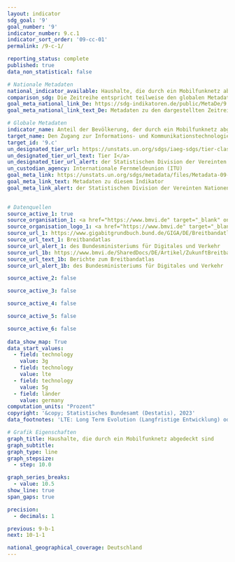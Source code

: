 ```yaml
---
layout: indicator    
sdg_goal: '9'    
goal_number: '9'    
indicator_number: 9.c.1    
indicator_sort_order: '09-cc-01'    
permalink: /9-c-1/    

reporting_status: complete    
published: true    
data_non_statistical: false    

# Nationale Metadaten    
national_indicator_available: Haushalte, die durch ein Mobilfunknetz abgedeckt sind    
comparison_sdg: Die Zeitreihe entspricht teilweise den globalen Metadaten.    
goal_meta_national_link_De: https://sdg-indikatoren.de/public/MetaDe/9.c.1.pdf
goal_meta_national_link_text_De: Metadaten zu den dargestellten Zeitreihen    

# Globale Metadaten    
indicator_name: Anteil der Bevölkerung, der durch ein Mobilfunknetz abgedeckt ist, nach Technologie    
target_name: Den Zugang zur Informations- und Kommunikationstechnologie erheblich erweitern sowie anstreben, in den am wenigsten entwickelten Ländern bis 2020 einen allgemeinen und erschwinglichen Zugang zum Internet bereitzustellen    
target_id: '9.c'    
un_designated_tier_url: https://unstats.un.org/sdgs/iaeg-sdgs/tier-classification/'    
un_designated_tier_url_text: Tier I</a>    
un_designated_tier_url_alert: der Statistischen Division der Vereinten Nationen    
un_custodian_agency: Internationale Fernmeldeunion (ITU)    
goal_meta_link: https://unstats.un.org/sdgs/metadata/files/Metadata-09-0C-01.pdf    
goal_meta_link_text: Metadaten zu diesem Indikator    
goal_meta_link_alert: der Statistischen Division der Vereinten Nationen    
    

# Datenquellen
source_active_1: true
source_organisation_1: <a href="https://www.bmvi.de" target="_blank" onclick="return confirm_alert('des Bundesministeriums für Digitales und Verkehr','De');"> Bundesministerium für Digitales und Verkehr (BMDV) </a>
source_organisation_logo_1: <a href="https://www.bmvi.de" target="_blank" onclick="return confirm_alert('des Bundesministeriums für Digitales und Verkehr','De');"><img src="https://sdg-indikatoren.de/public/OrgImgDe/bmdv.png" alt="Logo bmdv" style="height:60px; width:148px"/></a>
source_url_1: https://www.gigabitgrundbuch.bund.de/GIGA/DE/Breitbandatlas/start.html
source_url_text_1: Breitbandatlas
source_url_alert_1: des Bundesministeriums für Digitales und Verkehr
source_url_1b: https://www.bmvi.de/SharedDocs/DE/Artikel/ZukunftBreitband/aeltere-berichte-zum-breitbandatlas.html
source_url_text_1b: Berichte zum Breitbandatlas
source_url_alert_1b: des Bundesministeriums für Digitales und Verkehr

source_active_2: false

source_active_3: false

source_active_4: false

source_active_5: false

source_active_6: false
    
data_show_map: True    
data_start_values: 
  - field: technology
    value: 3g
  - field: technology
    value: lte
  - field: technology
    value: 5g
  - field: länder
    value: germany    
computation_units: "Prozent"    
copyright: '&copy; Statistisches Bundesamt (Destatis), 2023'    
data_footnotes: 'LTE: Long Term Evolution (Langfristige Entwicklung) oder 4G.<br>• 3G: Daten sind nur bis 2021 verfügbar. 3G-Netz wurde 2021 abgeschaltet.<br>• 5G: Daten sind erst ab 2021 verfügbar.<br>• Aufgrund methodischer Änderungen sind die Ergebnisse ab 2021 nur eingeschränkt mit den Vorjahren vergleichbar.<br>• Bundesländer: Daten sind erst ab 2021 verfügbar.'    

# Grafik Eigenschaften    
graph_title: Haushalte, die durch ein Mobilfunknetz abgedeckt sind
graph_subtitle:     
graph_type: line
graph_stepsize: 
  - step: 10.0    

graph_series_breaks:
  - value: 10.5
show_line: true
span_gaps: true

precision:
  - decimals: 1    

previous: 9-b-1    
next: 10-1-1    

national_geographical_coverage: Deutschland    
---
```


<span></span>